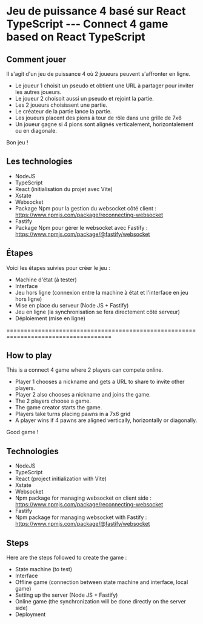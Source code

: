 # Jeu de puissance 4 basé sur React TypeScript --- Connect 4 game based on React TypeScript

## Comment jouer

Il s'agit d'un jeu de puissance 4 où 2 joueurs peuvent s'affronter en ligne.

- Le joueur 1 choisit un pseudo et obtient une URL à partager pour inviter les autres joueurs.
- Le joueur 2 choisoit aussi un pseudo et rejoint la partie.
- Les 2 joueurs choisissent une partie.
- Le créateur de la partie lance la partie.
- Les joueurs placent des pions à tour de rôle dans une grille de 7x6
- Un joueur gagne si 4 pions sont alignés verticalement, horizontalement ou en diagonale.

Bon jeu !

## Les technologies

- NodeJS
- TypeScript
- React (initialisation du projet avec Vite)
- Xstate
- Websocket
- Package Npm pour la gestion du websocket côté client : <https://www.npmjs.com/package/reconnecting-websocket>
- Fastify
- Package Npm pour gérer le websocket avec Fastify : <https://www.npmjs.com/package/@fastify/websocket>

## Étapes

Voici les étapes suivies pour créer le jeu :

- Machine d'état (à tester)
- Interface
- Jeu hors ligne (connexion entre la machine à état et l'interface en jeu hors ligne)
- Mise en place du serveur (Node JS + Fastify)
- Jeu en ligne (la synchronisation se fera directement côté serveur)
- Déploiement (mise en ligne)

====================================================================================

## How to play

This is a connect 4 game where 2 players can compete online.

- Player 1 chooses a nickname and gets a URL to share to invite other players.
- Player 2 also chooses a nickname and joins the game.
- The 2 players choose a game.
- The game creator starts the game.
- Players take turns placing pawns in a 7x6 grid
- A player wins if 4 pawns are aligned vertically, horizontally or diagonally.

Good game !

## Technologies

- NodeJS
- TypeScript
- React (project initialization with Vite)
- Xstate
- Websocket
- Npm package for managing websocket on client side : <https://www.npmjs.com/package/reconnecting-websocket>
- Fastify
- Npm package for managing websocket with Fastify : <https://www.npmjs.com/package/@fastify/websocket>

## Steps

Here are the steps followed to create the game :

- State machine (to test)
- Interface
- Offline game (connection between state machine and interface, local game)
- Setting up the server (Node JS + Fastify)
- Online game (the synchronization will be done directly on the server side)
- Deployment
